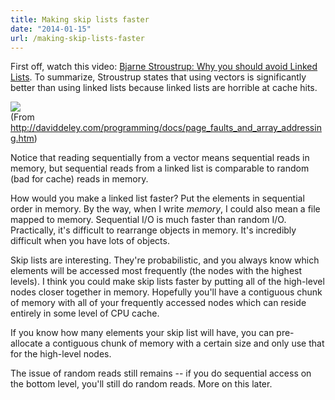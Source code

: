 ```yaml
---
title: Making skip lists faster
date: "2014-01-15"
url: /making-skip-lists-faster
---
```



First off, watch this video: [Bjarne Stroustrup: Why you should avoid Linked Lists](http://www.youtube.com/watch?v=YQs6IC-vgmo). To summarize, Stroustrup states that using vectors is significantly better than using linked lists because linked lists are horrible at cache hits.

[![](http://daviddeley.com/programming/docs/listvsvector.png)](http://daviddeley.com/programming/docs/listvsvector.png)
<br/>(From http://daviddeley.com/programming/docs/page_faults_and_array_addressing.htm)

Notice that reading sequentially from a vector means sequential reads in memory, but sequential reads from a linked list is comparable to random (bad for cache) reads in memory.

How would you make a linked list faster? Put the elements in sequential order in memory. By the way, when I write *memory*, I could also mean a file mapped to memory. Sequential I/O is much faster than random I/O. Practically, it's difficult to rearrange objects in memory. It's incredibly difficult when you have lots of objects.

Skip lists are interesting. They're probabilistic, and you always know which elements will be accessed most frequently (the nodes with the highest levels). I think you could make skip lists faster by putting all of the high-level nodes closer together in memory. Hopefully you'll have a contiguous chunk of memory with all of your frequently accessed nodes which can reside entirely in some level of CPU cache.

If you know how many elements your skip list will have, you can pre-allocate a contiguous chunk of memory with a certain size and only use that for the high-level nodes.

The issue of random reads still remains -- if you do sequential access on the bottom level, you'll still do random reads. More on this later.

